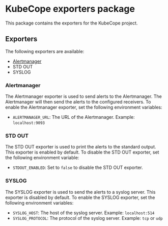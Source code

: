 # KubeCope exporters package
This package contains the exporters for the KubeCope project.

## Exporters
The following exporters are available:
- [Alertmanager](https://github.com/prometheus/alertmanager)
- STD OUT
- SYSLOG

### Alertmanager
The Alertmanager exporter is used to send alerts to the Alertmanager. The Alertmanager will then send the alerts to the configured receivers.
To enable the Alertmanager exporter, set the following environment variables:
- `ALERTMANAGER_URL`: The URL of the Alertmanager. Example: `localhost:9093`

### STD OUT
The STD OUT exporter is used to print the alerts to the standard output. This exporter is enabled by default.
To disable the STD OUT exporter, set the following environment variable:
- `STDOUT_ENABLED`: Set to `false` to disable the STD OUT exporter.

### SYSLOG
The SYSLOG exporter is used to send the alerts to a syslog server. This exporter is disabled by default.
To enable the SYSLOG exporter, set the following environment variables:
- `SYSLOG_HOST`: The host of the syslog server. Example: `localhost:514`
- `SYSLOG_PROTOCOL`: The protocol of the syslog server. Example: `tcp` or `udp`
